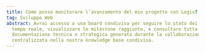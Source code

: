 ```yaml
---
title: Come posso monitorare l’avanzamento del mio progetto con Logix? >
tag: Sviluppo Web
abstract: Avrai accesso a una board condivisa per seguire lo stato dei task in
  tempo reale, visualizzare le milestone raggiunte, e consultare tutta la
  documentazione tecnica e strategica generata durante la collaborazione,
  centralizzata nella nostra knowledge base condivisa.
---
```

